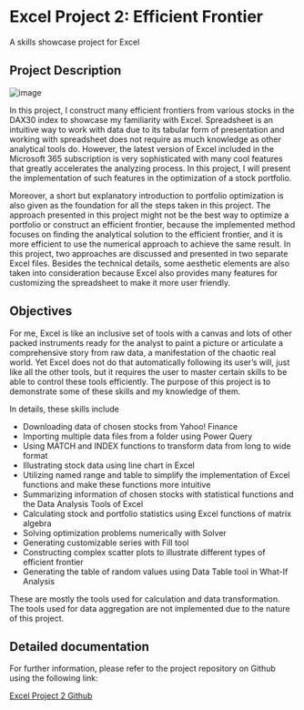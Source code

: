 # Excel Project 2: Efficient Frontier
A skills showcase project for Excel

## Project Description

![image](https://user-images.githubusercontent.com/89245616/177243825-960bf52f-6ea0-4c07-8cb0-5e6a4a79232c.png)

In this project, I construct many efficient frontiers from various stocks in the DAX30 index to showcase my familiarity with Excel. Spreadsheet is an intuitive way to work with data due to its tabular form of presentation and working with spreadsheet does not require as much knowledge as other analytical tools do. However, the latest version of Excel included in the Microsoft 365 subscription is very sophisticated with many cool features that greatly accelerates the analyzing process. In this project, I will present the implementation of such features in the optimization of a stock portfolio. 

Moreover, a short but explanatory introduction to portfolio optimization is also given as the foundation for all the steps taken in this project. The approach presented in this project might not be the best way to optimize a portfolio or construct an efficient frontier, because the implemented method focuses on finding the analytical solution to the efficient frontier, and it is more efficient to use the numerical approach to achieve the same result. In this project, two approaches are discussed and presented in two separate Excel files. Besides the technical details, some aesthetic elements are also taken into consideration because Excel also provides many features for customizing the spreadsheet to make it more user friendly. 

## Objectives

For me, Excel is like an inclusive set of tools with a canvas and lots of other packed instruments ready for the analyst to paint a picture or articulate a comprehensive story from raw data, a manifestation of the chaotic real world. Yet Excel does not do that automatically following its user’s will, just like all the other tools, but it requires the user to master certain skills to be able to control these tools efficiently. The purpose of this project is to demonstrate some of these skills and my knowledge of them.   

In details, these skills include 

* Downloading data of chosen stocks from Yahoo! Finance 
* Importing multiple data files from a folder using Power Query
* Using MATCH and INDEX functions to transform data from long to wide format
* Illustrating stock data using line chart in Excel
* Utilizing named range and table to simplify the implementation of Excel functions and make these functions more intuitive
* Summarizing information of chosen stocks with statistical functions and the Data Analysis Tools   of Excel
* Calculating stock and portfolio statistics using Excel functions of matrix algebra
* Solving optimization problems numerically with Solver  
* Generating customizable series with Fill tool   
* Constructing complex scatter plots to illustrate different types of efficient frontier 
* Generating the table of random values using Data Table tool in What-If Analysis

These are mostly the tools used for calculation and data transformation. The tools used for data aggregation are not implemented due to the nature of this project. 

## Detailed documentation

For further information, please refer to the project repository on Github using the following link:

[Excel Project 2 Github](https://github.com/ChinhMaiGit/Project-Excel-2)

